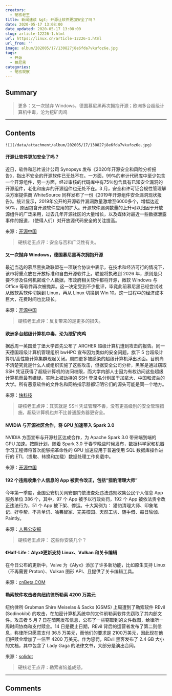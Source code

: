 ```yaml
---
creators:
  - 硬核老王
title: 新闻速读 &gt; 开源让软件更加安全了吗？
date: 2020-05-17 13:08:00
date_updated: 2020-05-17 13:08:00
slug: article-12226-1.html
url: https://linux.cn/article-12226-1.html
url_from: ''
image: album/202005/17/130827j8e6fda7vkufoz6e.jpg
tags:
  - 开源
  - 慕尼黑
categories:
  - 硬核观察
---
```


## Summary

> 更多：又一次抛弃 Windows，德国慕尼黑再次拥抱开源；欧洲多台超级计算机中毒，沦为挖矿肉鸡

***

<!-- more -->

## Contents

`![](/data/attachment/album/202005/17/130827j8e6fda7vkufoz6e.jpg)`

#### 开源让软件更加安全了吗？

近日，软件和芯片设计公司 Synopsys 发布《2020年开源安全和风险分析报告》，指出不安全的开源软件已无处不在。一方面，99%的审计代码库中至少包含一个开源组件，另一方面，经过审核的代码库中有75％包含具有已知安全漏洞的开源组件，老化和废弃的开源组件也无处不在。3 月，安全和许可证合规性管理解决方案提供商 WhiteSource 同样发布了一份《2019年开源组件安全漏洞现状报告》。统计显示，2019年公开的开源软件漏洞数量激增至6000多个，增幅达近50%，原因包含开源软件应用的扩大。开源软件漏洞数量的上升可以归因于开放源组件的广泛采用，过去几年开源社区的大量增长，以及媒体对最近一些数据泄露事件的报道，（使得人们）对开放源代码安全的关注提高。

来源：[开源中国](https://my.oschina.net/editorial-story/blog/4280022)

> 
> 硬核老王点评：安全与否和广泛性有关。
> 
> 
> 

#### 又一次抛弃 Windows，德国慕尼黑再次拥抱开源

最近当选的慕尼黑执政联盟在一项联合协议中表示，在技术和经济可行的情况下，该市将重点放在开放标准和自由开源软件上。联盟将执政到 2026 年，原则是只要不涉及任何机密或个人数据，市政府相关软件都将开源，微软 Windows 与 Office 等软件再次被抛弃。这一决定受到不少批评，毕竟此前慕尼黑已经尝试过从微软系软件切换到 Linux，再从 Linux 切换到 Win 10。这一过程中的经济成本巨大，花费时间也比较长。

来源：[开源中国](https://www.oschina.net/news/115715/munich-shift-back-to-opensource-again)

> 
> 硬核老王点评：反复带来的是更多的损失。
> 
> 
> 

#### 欧洲多台超级计算机中毒，沦为挖矿肉鸡

据悉周一英国爱丁堡大学首先公布了 ARCHER 超级计算机遭到攻击的报告。同一天德国超级计算机管理组织 bwHPC 宣布因为类似的安全问题，旗下 5 台超级计算机/高性能计算集群现起关闭。周四更多被感染的超级计算机浮出水面。目前尚不清楚究竟是什么人或组织实施了这些攻击，但据安全公司分析，黑客是通过窃取 SSH 凭证获得了超级计算机的访问权限，而大学内部人士因为有权访问这些超级计算机而最有嫌疑。实际上被劫持的 SSH 登录名分别属于加拿大、中国和波兰的大学。所有恶意软件的文件名和网络指示器都证明它们的源头可能是同一个地方。

来源：[快科技](https://www.cnbeta.com/articles/tech/980035.htm)

> 
> 硬核老王点评：其实就是 SSH 凭证管理不善，没有更高级别的安全管理措施，超级计算机也并不比普通服务器更安全。
> 
> 
> 

#### NVIDIA 与开源社区合作，将 GPU 加速带入 Spark 3.0

NVIDIA 方面宣布与开源社区达成合作，为 Apache Spark 3.0 带来端到端的 GPU 加速。按照计划，随着 Spark 3.0 于春季晚些时候发布，数据科学家和机器学习工程师将首次能够把革命性的 GPU 加速应用于普遍使用 SQL 数据库操作进行的 ETL（提取、转换和加载）数据处理工作负载中。

来源：[开源中国](https://www.oschina.net/news/115712/nvidia-accelerates-apache-spark)

#### 192 个违规收集个人信息的 App 被责令改正，包括“猎豹清理大师”

今年第一季度，全国公安机关网安部门依法查处违法违规收集公民个人信息 App 服务单位 386 个，其中，97 个 App 被予以行政处罚，192 个 App 被依法责令改正违法行为，51 个 App 被下架、停运。十大案例为： 猎豹清理大师、印象笔记、好孕帮、不背单词、哈弗智家、完美校园、天然工坊、随手借、每日瑜伽、Paintly。

来源：[人民公安报](https://www.cnbeta.com/articles/tech/979903.htm)

> 
> 硬核老王点评： 这些你安装几个？
> 
> 
> 

#### 《Half-Life：Alyx》更新支持 Linux、Vulkan 和关卡编辑

在今日公布的更新中，Valve 为《Alyx》添加了许多新功能，比如原生支持 Linux（不再需要 Proton）、Vulkan 图形 API、且提供了关卡编辑工具。

来源：[cnBeta.COM](https://hot.cnbeta.com/articles/game/979889.htm)

#### 勒索软件攻击者向纽约律所勒索 4200 万美元

纽约律所 Grubman Shire Meiselas & Sacks (GSMS) 上周遭到了勒索软件 REvil (Sodinokibi) 的攻击，在加密计算机系统中的文件前勒索软件先窃取了其内部文件。攻击者 5 月 7 日在暗网发布信息，公布了一些窃取到的文件截图，给律所一周时间协商和支付赎金。14 日是截止日期，REvil 背后的运营者发布了第二则信息，称律所只愿意支付 36.5 万美元，而他们的要求是 2100万美元，因此现在他们把赎金增加了一倍至 4200 万美元。作为惩罚，REvil 黑客发布了 2.4 GB 大小的文档，其中包含了 Lady Gaga 的法律文书，大部分是演出合同。

来源：[solidot](https://www.solidot.org/story?sid=64384)

> 
> 硬核老王点评：勒索者恼羞成怒。
> 
> 
>

***

## Comments
